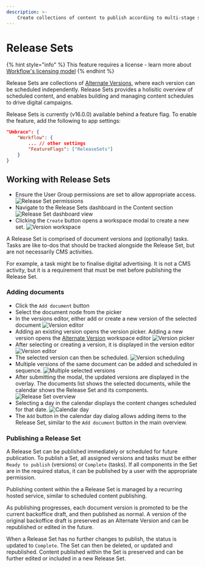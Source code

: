 ```yaml
---
description: >-
    Create collections of content to publish according to multi-stage scheduling rules.
---
```


# Release Sets

{% hint style="info" %}
This feature requires a license - learn more about [Workflow's licensing model](https://umbraco.com/products/umbraco-workflow)
{% endhint %}

Release Sets are collections of [Alternate Versions](../alternate-versions/alternate-versions.md), where each version can be scheduled independently. Release Sets provides a holisitic overview of scheduled content, and enables building and managing content schedules to drive digital campaigns.

Release Sets is currently (v16.0.0) available behind a feature flag. To enable the feature, add the following to app settings:

```json
"Umbraco": {
    "Workflow": {
        ... // other settings
        "FeatureFlags": ["ReleaseSets"]
    }
}
```

## Working with Release Sets

-   Ensure the User Group permissions are set to allow appropriate access.
    ![Release Set permissions](images/release-set-permissions.png)
-   Navigate to the Release Sets dashboard in the Content section
    ![Release Set dashboard view](images/release-sets-dashboard.png)
-   Clicking the `Create` button opens a workspace modal to create a new set.
    ![Version workspace](images/release-set-workspace-editor.png)

A Release Set is comprised of document versions and (optionally) tasks. Tasks are like to-dos that should be tracked alongside the Release Set, but are not necessarily CMS activities.

For example, a task might be to finalise digital advertising. It is not a CMS activity, but it is a requirement that must be met before publishing the Release Set.

### Adding documents

-   Click the `Add document` button
-   Select the document node from the picker
-   In the versions editor, either add or create a new version of the selected document
![Version editor](images/versions-editor.png)
-   Adding an existing version opens the version picker. Adding a new version opens the [Alternate Version](../alternate-versions/alternate-versions.md) workspace editor
![Version picker](images/version-picker.png)
- After selecting or creating a version, it is displayed in the version editor
![Version editor](images/version-editor-2.png)
- The selected version can then be scheduled.
![Version scheduling](images/version-scheduling.png)
- Multiple versions of the same document can be added and scheduled in sequence.
![Multiple selected versions](images/version-editor-3.png)
- After submitting the modal, the updated versions are displayed in the overlay. The documents list shows the selected documents, while the calendar shows the Release Set and its components.
![Release Set overview](images/release-set-overview.png)
- Selecting a day in the calendar displays the content changes scheduled for that date.
![Calendar day](images/calendar-day.png)
- The `Add` button in the calendar day dialog allows adding items to the Release Set, similar to the `Add document` button in the main overview.

### Publishing a Release Set

A Release Set can be published immediately or scheduled for future publication. To publish a Set, all assigned versions and tasks must be either `Ready to publish` (versions) or `Complete` (tasks). If all components in the Set are in the required status, it can be published by a user with the appropriate permission.

Publishing content within the a Release Set is managed by a recurring hosted service, similar to scheduled content publishing.

As publishing progresses, each document version is promoted to be the current backoffice draft, and then published as normal. A version of the original backoffice draft is preserved as an Alternate Version and can be republished or edited in the future.

When a Release Set has no further changes to publish, the status is updated to `Complete`. The Set can then be deleted, or updated and republished. Content published within the Set is preserved and can be further edited or included in a new Release Set.